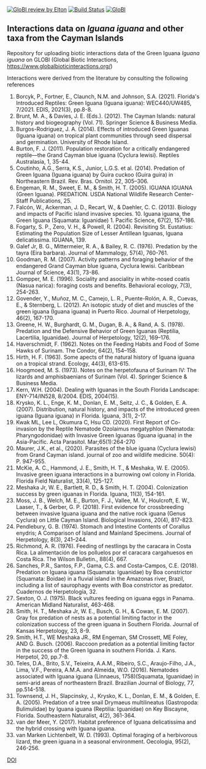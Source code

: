 [![GloBI review by Elton](https://github.com/SabinaVlad/iguana/actions/workflows/review.yml/badge.svg)](https://github.com/SabinaVlad/iguana/actions) [![Build Status](https://app.travis-ci.com/SabinaVlad/iguana.svg)](https://app.travis-ci.com/SabinaVlad/iguana) [![GloBI](https://api.globalbioticinteractions.org/interaction.svg?accordingTo=globi:SabinaVlad/iguana)](https://globalbioticinteractions.org/?accordingTo=globi:SabinaVlad/iguana) 


## Interactions data on *Iguana iguana* and other taxa from the Cayman Islands

Repository for uploading biotic interactions data of the Green Iguana *Iguana iguana* on GLOBI (Global Biotic Interactions, https://www.globalbioticinteractions.org/)

Interactions were derived from the literature by consulting the following references

1.	Borcyk, P., Fortner, E., Claunch, N.M. and Johnson, S.A. (2021). Florida's Introduced Reptiles: Green Iguana (Iguana iguana): WEC440/UW485, 7/2021. EDIS, 2021(3), pp.8-8.
2.	Brunt, M. A., & Davies, J. E. (Eds.). (2012). The Cayman Islands: natural history and biogeography (Vol. 71). Springer Science & Business Media.
3.	Burgos-Rodriguez, J. A. (2014). Effects of introduced Green Iguanas (Iguana iguana) on tropical plant communities through seed dispersal and germination. University of Rhode Island.
4.	Burton, F. J. (2011). Population restoration for a critically endangered reptile—the Grand Cayman blue iguana (Cyclura lewisi). Reptiles Australasia, 1, 35-44.
5.	Coutinho, A.G., Serra, K.S., Junior, L.G.S. et al. (2014). Predation of Green Iguana (Iguana iguana) by Guira cuckoo (Guira guira) in Northeastern Brazil. Rev. Bras. Ornitol. 22, 305–306.
6.	Engeman, R. M., Sweet, E. M., & Smith, H. T. (2005). IGUANA IGUANA (Green Iguana). PREDATION. USDA National Wildlife Research Center-Staff Publications, 25.
7.	Falcón, W., Ackerman, J. D., Recart, W., & Daehler, C. C. (2013). Biology and impacts of Pacific island invasive species. 10. Iguana iguana, the Green Iguana (Squamata: Iguanidae) 1. Pacific Science, 67(2), 157-186.
8.	Fogarty, S. P., Zero, V. H., & Powell, R. (2004). Revisiting St. Eustatius: Estimating the Population Size of Lesser Antillean Iguanas, Iguana delicatissima. IGUANA, 139.
9.	Galef Jr, B. G., Mittermeier, R. A., & Bailey, R. C. (1976). Predation by the tayra (Eira barbara). Journal of Mammalogy, 57(4), 760-761.
10.	Goodman, R. M. (2007). Activity patterns and foraging behavior of the endangered Grand Cayman blue iguana, Cyclura lewisi. Caribbean Journal of Science, 43(1), 73-86.
11.	Gompper, M. E. (1996). Sociality and asociality in white-nosed coatis (Nasua narica): foraging costs and benefits. Behavioral ecology, 7(3), 254-263.
12.	Govender, Y., Muñoz, M. C., Camejo, L. R., Puente-Rolón, A. R., Cuevas, E., & Sternberg, L. (2012). An isotopic study of diet and muscles of the green iguana (Iguana iguana) in Puerto Rico. Journal of Herpetology, 46(2), 167-170.
13.	Greene, H. W., Burghardt, G. M., Dugan, B. A., & Rand, A. S. (1978). Predation and the Defensive Behavior of Green Iguanas (Reptilia, Lacertilia, Iguanidae). Journal of Herpetology, 12(2), 169–176.
14.	Haverschmidt, F. (1962). Notes on the Feeding Habits and Food of Some Hawks of Surinam. The Condor, 64(2), 154–158.
15.	Hirth, H. F. (1963). Some apects of the natural history of Iguana iguana on a tropical strand. Ecology, 44(3), 613-615.
16.	Hoogmoed, M. S. (1973). Notes on the herpetofauna of Surinam IV: The lizards and amphisbaenians of Surinam (Vol. 4). Springer Science & Business Media.
17.	Kern, W.H. (2004). Dealing with Iguanas in the South Florida Landscape: ENY-714/IN528, 8/2004. EDIS, 2004(15).
18.	Krysko, K. L., Enge, K. M., Donlan, E. M., Seitz, J. C., & Golden, E. A. (2007). Distribution, natural history, and impacts of the introduced green iguana (Iguana iguana) in Florida. Iguana, 3(1), 2-17.
19.	Kwak ML, Lee L, Okumura C, Hsu CD. (2020). First Report of Co-invasion by the Reptile Nematode Ozolaimus megatyphlon (Nematoda: Pharyngodonidae) with Invasive Green Iguanas (Iguana iguana) in the Asia-Pacific. Acta Parasitol. Mar;65(1):264-270
20.	Maurer, J.K., et al., (2020). Parasites of the blue iguana (Cyclura lewisi) from Grand Cayman island. journal of zoo and wildlife medicine. 50(4): P. 947-955.
21.	McKie, A. C., Hammond, J. E., Smith, H. T., & Meshaka, W. E. (2005). Invasive green iguana interactions in a burrowing owl colony in Florida. Florida Field Naturalist, 33(4), 125-127.
22.	Meshaka Jr, W. E., Bartlett, R. D., & Smith, H. T. (2004). Colonization success by green iguanas in Florida. Iguana, 11(3), 154-161.
23.	Moss, J. B., Welch, M. E., Burton, F. J., Vallee, M. V., Houlcroft, E. W., Laaser, T., & Gerber, G. P. (2018). First evidence for crossbreeding between invasive Iguana iguana and the native rock iguana (Genus Cyclura) on Little Cayman Island. Biological Invasions, 20(4), 817-823.
24.	Pendlebury, G. B. (1974). Stomach and Intestine Contents of Corallus enydris; A Comparison of Island and Mainland Specimens. Journal of Herpetology, 8(3), 241–244.
25.	Richmond, A. R. (1976). Feeding of nestlings by the caracara in Costa Rica. La alimentación de los polluelos por el caracara cargahuesos en Costa Rica. The Wilson Bulletin., 88(4), 667.
26.	Sanches, P.R., Santos, F.P., Gama, C.S. and Costa-Campos, C.E. (2018). Predation on Iguana iguana (Squamata: Iguanidae) by Boa constrictor (Squamata: Boidae) in a fluvial island in the Amazonas river, Brazil, including a list of saurophagy events with Boa constrictor as predator. Cuadernos de Herpetología, 32.
27.	Sexton, O. J. (1975). Black vultures feeding on iguana eggs in Panama. American Midland Naturalist, 463-468.
28.	Smith, H. T., Meshaka Jr, W. E., Busch, G. H., & Cowan, E. M. (2007). Gray fox predation of nests as a potential limiting factor in the colonization success of the green iguana in Southern Florida. Journal of Kansas Herpetology, 23, 8-9.
29.	Smith, H.T., WE Meshaka JR., RM Engeman, SM Crossett, ME Foley, AND G. Busch. (2006). Raccoon predation as a potential limiting factor in the success of the Green Iguana in southern Florida. J. Kans. Herpetol, 20, pp.7-8.
30.	Teles, D.A., Brito, S.V., Teixeira, A.A.M., Ribeiro, S.C., Araujo-Filho, J.A., Lima, V.F., Pereira, A.M.A. and Almeida, W.O. (2016). Nematodes associated with Iguana iguana (Linnaeus, 1758)(Squamata, Iguanidae) in semi-arid areas of northeastern Brazil. Brazilian Journal of Biology, 77, pp.514-518.
31.	Townsend, J. H., Slapcinsky, J., Krysko, K. L., Donlan, E. M., & Golden, E. A. (2005). Predation of a tree snail Drymaeus multilineatus (Gastropoda: Bulimulidae) by Iguana iguana (Reptilia: Iguanidae) on Key Biscayne, Florida. Southeastern Naturalist, 4(2), 361-364.
32.	van der Meer, Y. (2017). Habitat preference of Iguana delicatissima and the hybrid crossing with Iguana iguana.
33.	van Marken Lichtenbelt, W. D. (1993). Optimal foraging of a herbivorous lizard, the green iguana in a seasonal environment. Oecologia, 95(2), 246-256.

[DOI](https://zenodo.org/record/6346252#.Yi3PFXpBxPZ)
